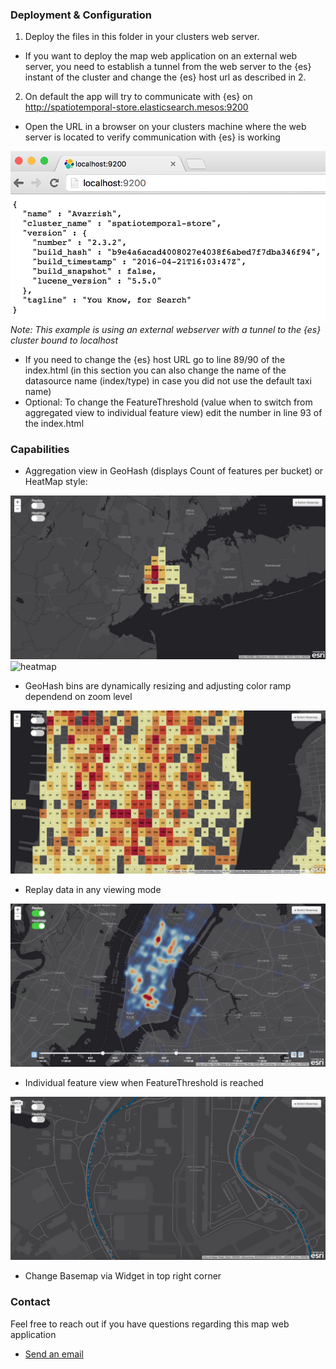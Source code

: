 ### Deployment & Configuration

1. Deploy the files in this folder in your clusters web server.
  * If you want to deploy the map web application on an external web server, you need to establish a tunnel from the web server to the {es} instant of the cluster and change the {es} host url as described in 2.
2. On default the app will try to communicate with {es} on http://spatiotemporal-store.elasticsearch.mesos:9200
  * Open the URL in a browser on your clusters machine where the web server is located to verify communication with {es} is working
  
  ![{es} landing page with working communication](doc/{es}LandingPage.png)
  _Note: This example is using an external webserver with a tunnel to the {es} cluster bound to localhost_

  * If you need to change the {es} host URL go to line 89/90 of the index.html (in this section you can also change the name of the datasource name (index/type) in case you did not use the default taxi name)
  * Optional: To change the FeatureThreshold (value when to switch from aggregated view to individual feature view) edit the number in line 93 of the index.html
 
### Capabilities

* Aggregation view in GeoHash (displays Count of features per bucket) or HeatMap style:

![aggregation](doc/aggregation.png)
![heatmap](doc/heatmap.png)

 * GeoHash bins are dynamically resizing and adjusting color ramp dependend on zoom level

![aggregationCloseup](doc/aggregationCloseup.png)

* Replay data in any viewing mode

![heatmapReplay](doc/heatmapReplay.png)

* Individual feature view when FeatureThreshold is reached

![feature](doc/featureView.png)

* Change Basemap via Widget in top right corner

### Contact

Feel free to reach out if you have questions regarding this map web application

  - [Send an email](mailto:tpaschke@esri.com)
